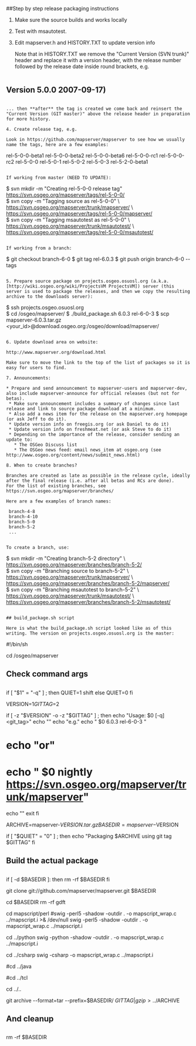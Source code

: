 ##Step by step release packaging instructions

1. Make sure the source builds and works locally

2. Test with msautotest.

3. Edit mapserver.h and HISTORY.TXT to update version info

   Note that in HISTORY.TXT we remove the "Current Version (SVN trunk)" header and replace it with a version header, with the release number followed by the release date inside round brackets, e.g.                                      

   ``` 
Version 5.0.0 2007-09-17)
--------------------------
   ```

   ... then **after** the tag is created we come back and reinsert the "Current Version (GIT master)" above the release header in preparation for more history. 

4. Create release tag, e.g.

   Look in https://github.com/mapserver/mapserver to see how we usually name the tags, here are a few examples:

   ``` 
rel-5-0-0-beta1
rel-5-0-0-beta2
rel-5-0-0-beta6
rel-5-0-0-rc1
rel-5-0-0-rc2
rel-5-0-0
rel-5-0-1
rel-5-0-2
rel-5-0-3
rel-5-2-0-beta1
   ``` 

   If working from master (NEED TO UPDATE):

   ``` 
$ svn mkdir -m "Creating rel-5-0-0 release tag" https://svn.osgeo.org/mapserver/tags/rel-5-0-0/                                                                                                                                         
$ svn copy -m "Tagging source as rel-5-0-0" \ 
  https://svn.osgeo.org/mapserver/trunk/mapserver/ \                                                                                                                                                                             
         https://svn.osgeo.org/mapserver/tags/rel-5-0-0/mapserver/                                                                                                                                                                      
$ svn copy  -m "Tagging msautotest as rel-5-0-0" \                                                                                                                                                                                      
         https://svn.osgeo.org/mapserver/trunk/msautotest/ \                                                                                                                                                                            
         https://svn.osgeo.org/mapserver/tags/rel-5-0-0/msautotest/
   ```

   If working from a branch:

   ```
$ git checkout branch-6-0
$ git tag rel-6.0.3
$ git push origin branch-6-0 --tags
   ``` 

5. Prepare source package on projects.osgeo.osuosl.org (a.k.a. [http://wiki.osgeo.org/wiki/ProjectsVM ProjectsVM]) server (this server is used to package the releases, and then we copy the resulting archive to the downloads server):
``` 
$ ssh projects.osgeo.osuosl.org                                                                                                                                                                                                         
$ cd /osgeo/mapserver/
$ ./build_package.sh 6.0.3 rel-6-0-3
$ scp mapserver-6.0.3.tar.gz <your_id>@download.osgeo.org:/osgeo/download/mapserver/

```

6. Update download area on website:

http://www.mapserver.org/download.html

Make sure to move the link to the top of the list of packages so it is easy for users to find.

7. Announcements:

* Prepare and send announcement to mapserver-users and mapserver-dev, also include mapserver-announce for official releases (but not for betas).                                                                                       
 * Make sure announcement includes a summary of changes since last release and link to source package download at a minimum.                                                                                                            
 * Also add a news item for the release on the mapserver.org homepage (or ask Jeff to do it).                                                                                                                                           
 * Update version info on freegis.org (or ask Daniel to do it)                                                                                                                                                                          
 * Update version info on freshmeat.net (or ask Steve to do it)                                                                                                                                                                         
 * Depending on the importance of the release, consider sending an update to:                                                                                                                                                           
   * The OSGeo Discuss list                                                                                                                                                                                                             
   * The OSGeo news feed: email news_item at osgeo.org (see http://www.osgeo.org/content/news/submit_news.html)

8. When to create branches?                                                                                                                                                                                                             
                                                                                                                                                                                                                                        
Branches are created as late as possible in the release cycle, ideally after the final release (i.e. after all betas and RCs are done).                                                                                                 
For the list of existing branches, see https://svn.osgeo.org/mapserver/branches/                                                                                                                                                        
                                                                                                                                                                                                                                        
Here are a few examples of branch names:                                                                                                                                                                                                

```                                                                                                                                                                                                                                     
     branch-4-8                                                                                                                                                                                                                         
     branch-4-10                                                                                                                                                                                                                        
     branch-5-0                                                                                                                                                                                                                         
     branch-5-2                                                                                                                                                                                                                         
     ...                                                                                                                                                                                                                                
```                                                                                                                                                                                                                                     
                                                                                                                                                                                                                                        
To create a branch, use:                                                                                                                                                                                                                

```                                                                                                                                                                                                                                     
$ svn mkdir -m "Creating branch-5-2 directory" \                                                                                                                                                                                        
         https://svn.osgeo.org/mapserver/branches/branch-5-2/                                                                                                                                                                           
$ svn copy -m "Branching source to branch-5-2" \                                                                                                                                                                                        
         https://svn.osgeo.org/mapserver/trunk/mapserver/ \                                                                                                                                                                             
         https://svn.osgeo.org/mapserver/branches/branch-5-2/mapserver/                                                                                                                                                                 
$ svn copy -m "Branching msautotest to branch-5-2" \                                                                                                                                                                                    
         https://svn.osgeo.org/mapserver/trunk/msautotest/ \                                                                                                                                                                            
         https://svn.osgeo.org/mapserver/branches/branch-5-2/msautotest/

```

## build_package.sh script

Here is what the build_package.sh script looked like as of this writing. The version on projects.osgeo.osuosl.org is the master:

```
#!/bin/sh

cd /osgeo/mapserver

##
## Check command args
##

if [ "$1" = "-q" ] ; then
  QUIET=1
  shift
else
  QUIET=0
fi

VERSION=$1
GITTAG=$2

if [ -z "$VERSION" -o -z "$GITTAG" ] ; then
  echo "Usage: $0 [-q] <version> <git_tag>"
  echo ""
  echo "e.g."
  echo "  $0 6.0.3 rel-6-0-3 "
#  echo "or"
#  echo "  $0 nightly https://svn.osgeo.org/mapserver/trunk/mapserver"
  echo ""
  exit
fi

ARCHIVE=mapserver-$VERSION.tar.gz
BASEDIR=mapserver-$VERSION

if [ "$QUIET" = "0" ] ; then
  echo "Packaging $ARCHIVE using git tag $GITTAG"
fi

##
## Build the actual package
##

if [ -d $BASEDIR ]:
then
    rm -rf $BASEDIR
fi

git clone git://github.com/mapserver/mapserver.git $BASEDIR

cd $BASEDIR
rm -rf gdft

cd mapscript/perl
#swig -perl5 -shadow -outdir . -o mapscript_wrap.c ../mapscript.i >& /dev/null
swig -perl5 -shadow -outdir . -o mapscript_wrap.c ../mapscript.i 

cd ../python
swig -python -shadow -outdir . -o mapscript_wrap.c ../mapscript.i

cd ../csharp
swig -csharp -o mapscript_wrap.c ../mapscript.i

#cd ../java

#cd ../tcl

cd ../..

git archive --format=tar --prefix=$BASEDIR/ $GITTAG | gzip > ../$ARCHIVE

##
## And cleanup
## 

rm -rf $BASEDIR

```
